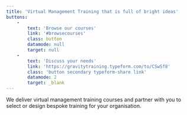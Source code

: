 ```yaml
---
title: 'Virtual Management Training that is full of bright ideas'
buttons:
    -
        text: 'Browse our courses'
        link: '#browsecourses'
        class: button
        datamode: null
        target: null
    -
        text: 'Discuss your needs'
        link: 'https://gravitytraining.typeform.com/to/CSwSf8'
        class: 'button secondary typeform-share link'
        datamode: 2
        target: _blank
---
```

We deliver virtual management training courses and partner with you to select or design bespoke training for your organisation.
